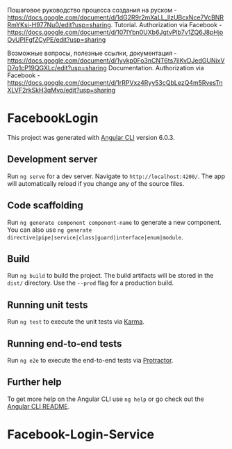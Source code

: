 Пошаговое руководство процесса создания на руском - https://docs.google.com/document/d/1dG2R9r2mXaLL_llzUBcxNce7VcBNRRmYKsi-H977Nu0/edit?usp=sharing.
Tutorial. Authorization via Facebook - https://docs.google.com/document/d/107lYbn0UXb6JgtvPlb7v1ZQ6J8pHjoOvUPIFgfZCyPE/edit?usp=sharing

Возможные вопросы, полезные ссылки, документация - https://docs.google.com/document/d/1yvkp0Fo3nCNT6ts7jIKvDJedGUNixVD7q1cP19QGXLc/edit?usp=sharing
Documentation. Authorization via Facebook - https://docs.google.com/document/d/1rRPVxz4Ryy53cQbLezQ4m5RvesTnXLVF2rkSkH3qMvo/edit?usp=sharing 

# FacebookLogin

This project was generated with [Angular CLI](https://github.com/angular/angular-cli) version 6.0.3.

## Development server

Run `ng serve` for a dev server. Navigate to `http://localhost:4200/`. The app will automatically reload if you change any of the source files.

## Code scaffolding

Run `ng generate component component-name` to generate a new component. You can also use `ng generate directive|pipe|service|class|guard|interface|enum|module`.

## Build

Run `ng build` to build the project. The build artifacts will be stored in the `dist/` directory. Use the `--prod` flag for a production build.

## Running unit tests

Run `ng test` to execute the unit tests via [Karma](https://karma-runner.github.io).

## Running end-to-end tests

Run `ng e2e` to execute the end-to-end tests via [Protractor](http://www.protractortest.org/).

## Further help

To get more help on the Angular CLI use `ng help` or go check out the [Angular CLI README](https://github.com/angular/angular-cli/blob/master/README.md).
# Facebook-Login-Service
